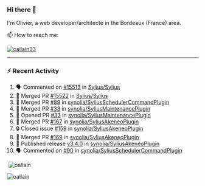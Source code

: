 ### Hi there 👋

I'm Olivier, a web developer/architecte in the Bordeaux (France) area.

📫 How to reach me:

<p> <a href="https://twitter.com/oallain33" target="blank"><img src="https://img.shields.io/twitter/follow/oallain33?logo=twitter&style=for-the-badge" alt="oallain33" /></a> </p>

---

### :zap: Recent Activity

<!--START_SECTION:activity-->
1. 🗣 Commented on [#15513](https://github.com/Sylius/Sylius/pull/15513#issuecomment-1816474005) in [Sylius/Sylius](https://github.com/Sylius/Sylius)
2. 🎉 Merged PR [#15522](https://github.com/Sylius/Sylius/pull/15522) in [Sylius/Sylius](https://github.com/Sylius/Sylius)
3. 🎉 Merged PR [#89](https://github.com/synolia/SyliusSchedulerCommandPlugin/pull/89) in [synolia/SyliusSchedulerCommandPlugin](https://github.com/synolia/SyliusSchedulerCommandPlugin)
4. 🎉 Merged PR [#33](https://github.com/synolia/SyliusMaintenancePlugin/pull/33) in [synolia/SyliusMaintenancePlugin](https://github.com/synolia/SyliusMaintenancePlugin)
5. 💪 Opened PR [#33](https://github.com/synolia/SyliusMaintenancePlugin/pull/33) in [synolia/SyliusMaintenancePlugin](https://github.com/synolia/SyliusMaintenancePlugin)
6. 🎉 Merged PR [#167](https://github.com/synolia/SyliusAkeneoPlugin/pull/167) in [synolia/SyliusAkeneoPlugin](https://github.com/synolia/SyliusAkeneoPlugin)
7. 🔒 Closed issue [#159](https://github.com/synolia/SyliusAkeneoPlugin/issues/159) in [synolia/SyliusAkeneoPlugin](https://github.com/synolia/SyliusAkeneoPlugin)
8. 🎉 Merged PR [#169](https://github.com/synolia/SyliusAkeneoPlugin/pull/169) in [synolia/SyliusAkeneoPlugin](https://github.com/synolia/SyliusAkeneoPlugin)
9. 🚀 Published release [v3.4.0](https://github.com/synolia/SyliusAkeneoPlugin/releases/tag/v3.4.0) in [synolia/SyliusAkeneoPlugin](https://github.com/synolia/SyliusAkeneoPlugin)
10. 🗣 Commented on [#90](https://github.com/synolia/SyliusSchedulerCommandPlugin/issues/90#issuecomment-1766594326) in [synolia/SyliusSchedulerCommandPlugin](https://github.com/synolia/SyliusSchedulerCommandPlugin)
<!--END_SECTION:activity-->

<p>&nbsp;<img align="center" src="https://github-readme-stats.vercel.app/api?username=oallain&show_icons=true&locale=en" alt="oallain" /></p>

<p><img align="center" src="https://github-readme-streak-stats.herokuapp.com/?user=oallain&" alt="oallain" /></p>

